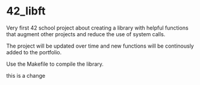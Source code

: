 # 42_libft
Very first 42 school project about creating a library with helpful functions that augment other projects and reduce the use of system calls.

The project will be updated over time and new functions will be continously added to the portfolio.

Use the Makefile to compile the library. 

this is a change